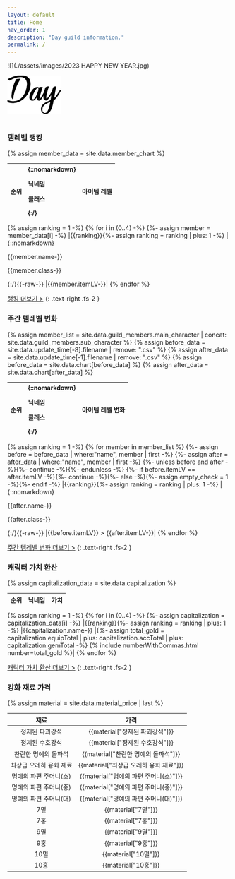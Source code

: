 ```yaml
---
layout: default
title: Home
nav_order: 1
description: "Day guild information."
permalink: /
---
```


<div class="index-wrapper" markdown="1">
![](./assets/images/2023 HAPPY NEW YEAR.jpg)


![](./assets/images/Day_logo.png)
</div>

<div markdown="1" style="overflow: auto;">
<div class="index-left" markdown="1">

### 템레벨 랭킹
{% assign member_data = site.data.member_chart %}

| 순위 | {::nomarkdown}<p>닉네임</p><p>클래스</p>{:/} | 아이템 레벨 |
|:-:|:-|:-|
{% assign ranking = 1 -%}
{% for i in (0..4) -%}
{%- assign member = member_data[i] -%}
|{{ranking}}{%- assign ranking = ranking | plus: 1 -%}
|{::nomarkdown}<p>{{member.name-}}</p><p>{{member.class-}}</p>{:/}{{-raw-}}
|{{member.itemLV-}}|
{% endfor %}


<a href="{{ '/docs/ranking/' | relative_url }}" class="more">랭킹 더보기 ></a>
{: .text-right .fs-2 }


### 주간 템레벨 변화
{% assign member_list = site.data.guild_members.main_character | concat: site.data.guild_members.sub_character %}
{% assign before_data = site.data.update_time[-8].filename | remove: ".csv" %}
{% assign after_data = site.data.update_time[-1].filename | remove: ".csv" %}
{% assign before_data = site.data.chart[before_data] %}
{% assign after_data = site.data.chart[after_data] %}

| 순위 | {::nomarkdown}<p>닉네임</p><p>클래스</p>{:/} | 아이템 레벨 변화 |
|:-:|:-|:-:|
{% assign ranking = 1 -%}
{% for member in member_list %}
  {%- assign before = before_data | where:"name", member | first -%}
  {%- assign after = after_data | where:"name", member | first -%}
  {%- unless before and after -%}{%- continue -%}{%- endunless -%}
  {%- if before.itemLV == after.itemLV -%}{%- continue -%}{%- else -%}{%- assign empty_check = 1 -%}{%- endif -%}
  |{{ranking}}{%- assign ranking = ranking | plus: 1 -%}
  |{::nomarkdown}<p>{{after.name-}}</p><p>{{after.class-}}</p>{:/}{{-raw-}}
  |{{before.itemLV}} > {{after.itemLV-}}|
{% endfor %}


<a href="{{ '/docs/chart/weekly_chart/' | relative_url }}" class="more">주간 템레벨 변화 더보기 ></a>
{: .text-right .fs-2 }


### 캐릭터 가치 환산
{% assign capitalization_data = site.data.capitalization %}

| 순위 | 닉네임 | 가치 |
|:-:|:-|:-:|
{% assign ranking = 1 -%}
{% for i in (0..4) -%}
{%- assign capitalization = capitalization_data[i] -%}
|{{ranking}}{%- assign ranking = ranking | plus: 1 -%}
|{{capitalization.name-}}
|{%- assign total_gold = capitalization.equipTotal | plus: capitalization.accTotal | plus: capitalization.gemTotal -%}
{% include numberWithCommas.html number=total_gold %}|
{% endfor %}


<a href="{{ '/docs/capitalization/' | relative_url }}" class="more">캐릭터 가치 환산 더보기 ></a>
{: .text-right .fs-2 }

</div>


<div class="index-right" markdown="1">

### 강화 재료 가격
{% assign material = site.data.material_price | last %}

| 재료 | 가격 |
|:-:|:-:|
|정제된 파괴강석|{{material["정제된 파괴강석"]}}|
|정제된 수호강석|{{material["정제된 수호강석"]}}|
|찬란한 명예의 돌파석|{{material["찬란한 명예의 돌파석"]}}|
|최상급 오레하 융화 재료|{{material["최상급 오레하 융화 재료"]}}|
|명예의 파편 주머니(소)|{{material["명예의 파편 주머니(소)"]}}|
|명예의 파편 주머니(중)|{{material["명예의 파편 주머니(중)"]}}|
|명예의 파편 주머니(대)|{{material["명예의 파편 주머니(대)"]}}|
|7멸|{{material["7멸"]}}|
|7홍|{{material["7홍"]}}|
|9멸|{{material["9멸"]}}|
|9홍|{{material["9홍"]}}|
|10멸|{{material["10멸"]}}|
|10홍|{{material["10홍"]}}|


</div>


</div>



